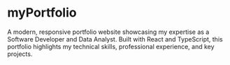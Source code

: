 # myPortfolio
A modern, responsive portfolio website showcasing my expertise as a Software Developer and Data Analyst. Built with React and TypeScript, this portfolio highlights my technical skills, professional experience, and key projects.
